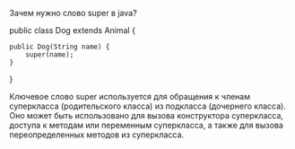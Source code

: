 Зачем нужно слово super в java?

public class Dog extends Animal {

    public Dog(String name) {
        super(name);
    }
}

Ключевое слово super используется для обращения к членам суперкласса (родительского класса) из подкласса (дочернего класса). Оно может быть использовано для вызова конструктора суперкласса, доступа к методам или переменным суперкласса, а также для вызова переопределенных методов из суперкласса.
